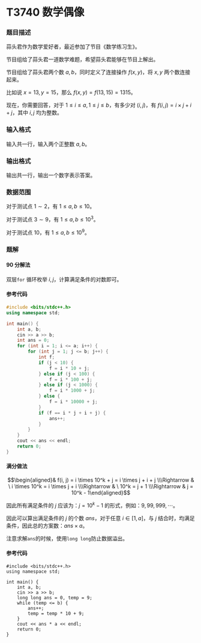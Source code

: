# T3740 数学偶像

### 题目描述

蒜头君作为数学爱好者，最近参加了节目《数学练习生》。

节目组给了蒜头君一道数学难题，希望蒜头君能够在节目上解出。

节目组给了蒜头君两个数 $a,b$，同时定义了连接操作 $f(x,y)$，将 $x,y$ 两个数连接起来。

比如说 $x=13,y=15$，那么 $f(x,y)=f(13,15)=1315$。

现在，你需要回答，对于 $1\leq i\leq a,1\leq j\leq b$，有多少对 $(i,j)$，有 $f(i,j)=i\times j+i+j$，其中 $i,j$ 均为整数。

### 输入格式

输入共一行，输入两个正整数 $a,b$。

### 输出格式

输出共一行，输出一个数字表示答案。

### 数据范围

对于测试点 $1\sim 2$，有 $1\leq a,b\leq 10$。

对于测试点 $3\sim 9$，有 $1\leq a,b\leq 10^3$。

对于测试点 $10$，有 $1\leq a, b\leq 10^9$。


<div style="page-break-after: always"></div>

### 题解

#### 90 分解法

双层`for` 循环枚举 $i,j$，计算满足条件的对数即可。

#### 参考代码

```c++
#include <bits/stdc++.h>
using namespace std;

int main() {
    int a, b;
    cin >> a >> b;
    int ans = 0;
    for (int i = 1; i <= a; i++) {
        for (int j = 1; j <= b; j++) {
            int f;
            if (j < 10) {
                f = i * 10 + j;
            } else if (j < 100) {
                f = i * 100 + j;
            } else if (j < 1000) {
                f = i * 1000 + j;
            } else {
                f = i * 10000 + j;
            }
            if (f == i * j + i + j) {
                ans++;
            }
        }
    }
    cout << ans << endl;
    return 0;
}
```

#### 满分做法

$$\begin{aligned}& f(i, j) = i \times 10^k + j = i \times j + i + j \\\Rightarrow & \ i \times 10^k = i \times j + i \\\Rightarrow & \ 10^k = j + 1 \\\Rightarrow & j = 10^k - 1\end{aligned}$$

因此所有满足条件的 $j$ 应该为：$j = 10^k - 1$ 的形式，例如：$9, 99, 999,\cdots$。

因此可以算出满足条件的 $j$ 的个数 $ans$，对于任意 $i\in[1, a]$，与 $j$ 结合时，均满足条件，因此总的方案数：$ans \times a$。

注意求解`ans`的时候，使用`long long`防止数据溢出。



#### 参考代码

```c++{.line-numbers}
#include <bits/stdc++.h>
using namespace std;

int main() {
    int a, b;
    cin >> a >> b;
    long long ans = 0, temp = 9;
    while (temp <= b) {
        ans++;
        temp = temp * 10 + 9;
    }
    cout << ans * a << endl;
    return 0;
}
```

<div style="page-break-after: always"></div>

